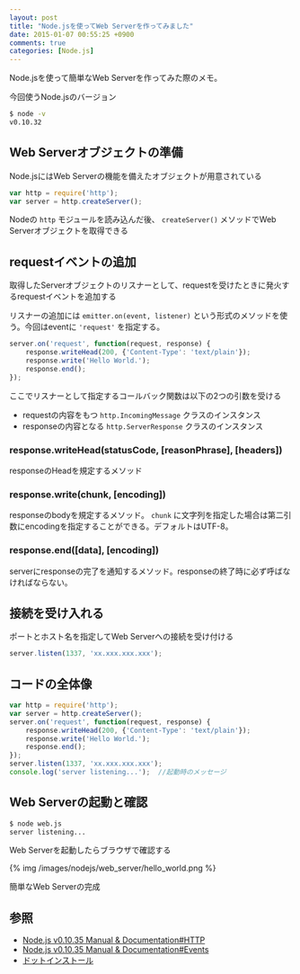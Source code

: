 ```yaml
---
layout: post
title: "Node.jsを使ってWeb Serverを作ってみました"
date: 2015-01-07 00:55:25 +0900
comments: true
categories: [Node.js]
---
```

Node.jsを使って簡単なWeb Serverを作ってみた際のメモ。

今回使うNode.jsのバージョン
``` bash
$ node -v
v0.10.32
```

## Web Serverオブジェクトの準備
Node.jsにはWeb Serverの機能を備えたオブジェクトが用意されている
``` javascript
var http = require('http');
var server = http.createServer();
```
Nodeの ```http``` モジュールを読み込んだ後、 ```createServer()``` メソッドでWeb Serverオブジェクトを取得できる

<!-- more -->

## requestイベントの追加
取得したServerオブジェクトのリスナーとして、requestを受けたときに発火するrequestイベントを追加する

リスナーの追加には ```emitter.on(event, listener)``` という形式のメソッドを使う。今回はeventに ```'request'``` を指定する。
``` javascript
server.on('request', function(request, response) {
    response.writeHead(200, {'Content-Type': 'text/plain'});
    response.write('Hello World.');
    response.end();
});
```
ここでリスナーとして指定するコールバック関数は以下の2つの引数を受ける

* requestの内容をもつ ```http.IncomingMessage``` クラスのインスタンス
* responseの内容となる ```http.ServerResponse``` クラスのインスタンス

### response.writeHead(statusCode, [reasonPhrase], [headers])
responseのHeadを規定するメソッド

### response.write(chunk, [encoding])
responseのbodyを規定するメソッド。 ```chunk``` に文字列を指定した場合は第二引数にencodingを指定することができる。デフォルトはUTF-8。

### response.end([data], [encoding])
serverにresponseの完了を通知するメソッド。responseの終了時に必ず呼ばなければならない。

## 接続を受け入れる
ポートとホスト名を指定してWeb Serverへの接続を受け付ける
``` javascript
server.listen(1337, 'xx.xxx.xxx.xxx');
```

## コードの全体像
``` javascript web.js
var http = require('http');
var server = http.createServer();
server.on('request', function(request, response) {
    response.writeHead(200, {'Content-Type': 'text/plain'});
    response.write('Hello World.');
    response.end();
});
server.listen(1337, 'xx.xxx.xxx.xxx');
console.log('server listening...');  //起動時のメッセージ
```

## Web Serverの起動と確認
``` bash
$ node web.js 
server listening...
```
Web Serverを起動したらブラウザで確認する

{% img /images/nodejs/web_server/hello_world.png %}

簡単なWeb Serverの完成

## 参照
* [Node.js v0.10.35 Manual & Documentation#HTTP](http://nodejs.org/api/http.html#http_http)
* [Node.js v0.10.35 Manual & Documentation#Events](http://nodejs.org/api/events.html#events_events)
* [ドットインストール](http://dotinstall.com/lessons/basic_nodejs/26205)
